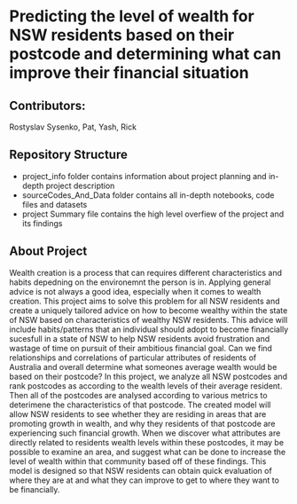 # Predicting the level of wealth for NSW residents based on their postcode and determining what can improve their financial situation

## Contributors:
Rostyslav Sysenko, Pat, Yash, Rick

## Repository Structure
- project_info folder contains information about project planning and in-depth project description
- sourceCodes_And_Data folder contains all in-depth notebooks, code files and datasets
- project Summary file contains the high level overfiew of the project and its findings

## About Project 
Wealth creation is a process that can requires different characteristics and habits depedning on the environemnt the person is in. Applying general advice is not always a good idea, especially when it comes to wealth creation. This project aims to solve this problem for all NSW residents and create a uniquely tailored advice on how to become wealthy within the state of NSW based on characteristics of wealthy NSW residents. This advice will include habits/patterns that an individual should adopt to become financially sucesfull in a state of NSW to help NSW residents avoid frustration and wastage of time on pursuit of their ambitious financial goal. Can we find relationships and correlations of particular attributes of residents of Australia and overall determine what someones average wealth would be based on their postcode? In this project, we analyze all NSW postcodes and rank postcodes as according to the wealth levels of their average resident. Then all of the postcodes are analysed according to various metrics to deterimene the characteristics of that postcode. The created model will allow NSW residents to see whether they are residing in areas that are promoting growth in wealth, and why they residents of that postcode are experiencing such financial growth. When we discover what attributes are directly related to residents wealth levels within these postcodes, it may be possible to examine an area, and suggest what can be done to increase the level of wealth within that community based off of these findings. This model is designed so that NSW residents can obtain quick evaluation of where they are at and what they can improve to get to where they want to be financially.
